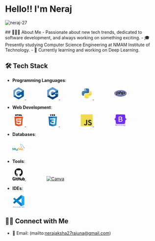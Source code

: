 <h1 align="left">Hello!! I'm Neraj</h1>
<p align="left"> <img src="https://komarev.com/ghpvc/?username=neraj-27&label=Profile%20views&color=0e75b6&style=flat" alt="neraj-27" /> </p>## 👨🏻‍💻 About Me
- Passionate about new tech trends, dedicated to software development, and always working on something exciting.
- 🎓 Presently studying Computer Science Engineering at NMAM Institute of Technology.
- 🌱 Currently learning and working on Deep Learning.

## 🛠 Tech Stack
- **Programming Languages**:
  <p align="left">
    <a href="https://www.cprogramming.com/" target="_blank" rel="noreferrer">
      <img src="https://raw.githubusercontent.com/devicons/devicon/master/icons/c/c-original.svg" alt="C" width="40" height="40"/>
    </a>&nbsp;&nbsp;&nbsp;&nbsp;&nbsp;&nbsp;&nbsp;&nbsp;&nbsp;&nbsp;&nbsp;&nbsp;&nbsp;&nbsp;&nbsp;&nbsp;
    <a href="https://www.w3schools.com/cpp/" target="_blank" rel="noreferrer">
      <img src="https://raw.githubusercontent.com/devicons/devicon/master/icons/cplusplus/cplusplus-original.svg" alt="C++" width="40" height="40"/>
    </a>&nbsp;&nbsp;&nbsp;&nbsp;&nbsp;&nbsp;&nbsp;&nbsp;&nbsp;&nbsp;&nbsp;&nbsp;&nbsp;&nbsp;&nbsp;&nbsp;
    <a href="https://www.python.org/" target="_blank" rel="noreferrer">
      <img src="https://raw.githubusercontent.com/devicons/devicon/master/icons/python/python-original.svg" alt="Python" width="40" height="40"/>
    </a>&nbsp;&nbsp;&nbsp;&nbsp;&nbsp;&nbsp;&nbsp;&nbsp;&nbsp;&nbsp;&nbsp;&nbsp;&nbsp;&nbsp;&nbsp;&nbsp;
    <a href="https://www.php.net/" target="_blank" rel="noreferrer">
      <img src="https://raw.githubusercontent.com/devicons/devicon/master/icons/php/php-original.svg" alt="PHP" width="40" height="40"/>
    </a>
  </p>
- **Web Development**:
  <p align="left">
    <a href="https://www.w3.org/html/" target="_blank" rel="noreferrer">
      <img src="https://raw.githubusercontent.com/devicons/devicon/master/icons/html5/html5-original-wordmark.svg" alt="HTML5" width="40" height="40"/>
    </a>&nbsp;&nbsp;&nbsp;&nbsp;&nbsp;&nbsp;&nbsp;&nbsp;&nbsp;&nbsp;&nbsp;&nbsp;&nbsp;&nbsp;&nbsp;&nbsp;
    <a href="https://www.w3schools.com/css/" target="_blank" rel="noreferrer">
      <img src="https://raw.githubusercontent.com/devicons/devicon/master/icons/css3/css3-original-wordmark.svg" alt="CSS3" width="40" height="40"/>
    </a>&nbsp;&nbsp;&nbsp;&nbsp;&nbsp;&nbsp;&nbsp;&nbsp;&nbsp;&nbsp;&nbsp;&nbsp;&nbsp;&nbsp;&nbsp;&nbsp;
    <a href="https://developer.mozilla.org/en-US/docs/Web/JavaScript" target="_blank" rel="noreferrer">
      <img src="https://raw.githubusercontent.com/devicons/devicon/master/icons/javascript/javascript-original.svg" alt="JavaScript" width="40" height="40"/>
    </a>&nbsp;&nbsp;&nbsp;&nbsp;&nbsp;&nbsp;&nbsp;&nbsp;&nbsp;&nbsp;&nbsp;&nbsp;&nbsp;&nbsp;&nbsp;&nbsp;
    <a href="https://getbootstrap.com/" target="_blank" rel="noreferrer">
      <img src="https://raw.githubusercontent.com/devicons/devicon/master/icons/bootstrap/bootstrap-plain-wordmark.svg" alt="Bootstrap" width="40" height="40"/>
    </a>
- **Databases**:
  <p align="left">
    <a href="https://www.mysql.com/" target="_blank" rel="noreferrer">
      <img src="https://raw.githubusercontent.com/devicons/devicon/master/icons/mysql/mysql-original-wordmark.svg" alt="MySQL" width="40" height="40"/>
    </a>
  </p>
- **Tools**:
  <p align="left">
    <a href="https://github.com/" target="_blank" rel="noreferrer">
      <img src="https://raw.githubusercontent.com/devicons/devicon/master/icons/github/github-original-wordmark.svg" alt="GitHub" width="40" height="40"/>
    </a>&nbsp;&nbsp;&nbsp;&nbsp;&nbsp;&nbsp;&nbsp;&nbsp;&nbsp;&nbsp;&nbsp;&nbsp;&nbsp;&nbsp;&nbsp;&nbsp;
    <a href="https://www.canva.com/" target="_blank" rel="noreferrer">
      <img src="https://www.vectorlogo.zone/logos/canva/canva-icon.svg" alt="Canva" width="40" height="40"/>
    </a>
  </p>
- **IDEs**:
  <p align="left">
    <a href="https://code.visualstudio.com/" target="_blank" rel="noreferrer">
      <img src="https://raw.githubusercontent.com/devicons/devicon/master/icons/vscode/vscode-original-wordmark.svg" alt="VSCode" width="40" height="40"/>
    </a>
  </p>
## 🤝🏻 Connect with Me
- 📧 Email: (mailto:nerajaksha27rajuna@gmail.com)
